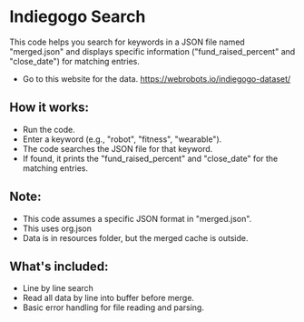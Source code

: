 # Indiegogo Search

This code helps you search for keywords in a JSON file named "merged.json" and displays specific information ("fund_raised_percent" and "close_date") for matching entries.

- Go to this website for the data.
https://webrobots.io/indiegogo-dataset/


## How it works:

- Run the code.
- Enter a keyword (e.g., "robot", "fitness", "wearable").
- The code searches the JSON file for that keyword.
- If found, it prints the "fund_raised_percent" and "close_date" for the matching entries.

## Note:
- This code assumes a specific JSON format in "merged.json".
- This uses org.json
- Data is in resources folder, but the merged cache is outside.

## What's included:
- Line by line search
- Read all data by line into buffer before merge.
- Basic error handling for file reading and parsing.